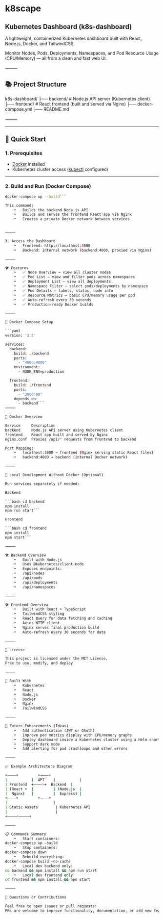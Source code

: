 # k8scape

## Kubernetes Dashboard (k8s-dashboard)

A lightweight, containerized Kubernetes dashboard built with React, Node.js, Docker, and TailwindCSS.

Monitor Nodes, Pods, Deployments, Namespaces, and Pod Resource Usage (CPU/Memory) — all from a clean and fast web UI.

⸻

## 📚 Project Structure

k8s-dashboard/
├── backend/        # Node.js API server (Kubernetes client)
├── frontend/       # React frontend (built and served via Nginx)
├── docker-compose.yml
├── README.md

⸻

---

## 🚀 Quick Start

### 1. Prerequisites

- [Docker](https://docs.docker.com/get-docker/) installed
- Kubernetes cluster access ([kubectl](https://kubernetes.io/docs/tasks/tools/) configured)

---

### 2. Build and Run (Docker Compose)

```bash
docker-compose up --build```

This command:
	•	Builds the backend Node.js API
	•	Builds and serves the frontend React app via Nginx
	•	Creates a private Docker network between services


⸻

3. Access the Dashboard
	•	Frontend: http://localhost:3000
	•	Backend: Internal network (backend:4000, proxied via Nginx)

⸻

🛠️ Features
	•	✅ Node Overview — view all cluster nodes
	•	✅ Pod List — view and filter pods across namespaces
	•	✅ Deployment List — view all deployments
	•	✅ Namespace Filter — select pods/deployments by namespace
	•	✅ Pod Details — labels, status, node info
	•	✅ Resource Metrics — basic CPU/memory usage per pod
	•	✅ Auto-refresh every 30 seconds
	•	✅ Production-ready Docker builds

⸻

📂 Docker Compose Setup

```yaml
version: '3.8'

services:
  backend:
    build: ./backend
    ports:
      - "4000:4000"
    environment:
      - NODE_ENV=production

  frontend:
    build: ./frontend
    ports:
      - "3000:80"
    depends_on:
      - backend```
⸻

🐳 Docker Overview

Service     Description
backend     Node.js API server using Kubernetes client
frontend    React app built and served by Nginx
nginx.conf  Proxies /api/* requests from frontend to backend

Port Mapping:
	•	localhost:3000 → frontend (Nginx serving static React files)
	•	backend:4000 → backend (internal Docker network)

⸻

📝 Local Development Without Docker (Optional)

Run services separately if needed:

Backend

```bash cd backend
npm install
npm run start```

Frontend

```bash cd frontend
npm install
npm start```

⸻

🛠️ Backend Overview
	•	Built with Node.js
	•	Uses @kubernetes/client-node
	•	Exposes endpoints:
	•	/api/nodes
	•	/api/pods
	•	/api/deployments
	•	/api/namespaces

⸻

🛠️ Frontend Overview
	•	Built with React + TypeScript
	•	TailwindCSS styling
	•	React Query for data fetching and caching
	•	Axios HTTP client
	•	Nginx serves final production build
	•	Auto-refresh every 30 seconds for data

⸻

📜 License

This project is licensed under the MIT License.
Free to use, modify, and deploy.

⸻

🙌 Built With
	•	Kubernetes
	•	React
	•	Node.js
	•	Docker
	•	Nginx
	•	TailwindCSS

⸻

🚀 Future Enhancements (Ideas)
	•	Add authentication (JWT or OAuth)
	•	Improve pod metrics display with CPU/memory graphs
	•	Deploy dashboard inside a Kubernetes cluster using a Helm chart
	•	Support dark mode
	•	Add alerting for pod crashloops and other errors

⸻

📈 Example Architecture Diagram

+———–+         +———–+
|           |  API    |           |
| Frontend  +––––>+  Backend  |
| (React +  |         | (Node.js  |
|  Nginx)   |         |  Express) |
+———–+         +———–+
|                     |
| Static Assets        | Kubernetes API
|                      |
+———–<–––––+

⸻

📋 Commands Summary
	•	Start containers:
docker-compose up –build
	•	Stop containers:
docker-compose down
	•	Rebuild everything:
docker-compose build –no-cache
	•	Local dev backend only:
cd backend && npm install && npm run start
	•	Local dev frontend only:
cd frontend && npm install && npm start

⸻

💬 Questions or Contributions

Feel free to open issues or pull requests!
PRs are welcome to improve functionality, documentation, or add new features.
